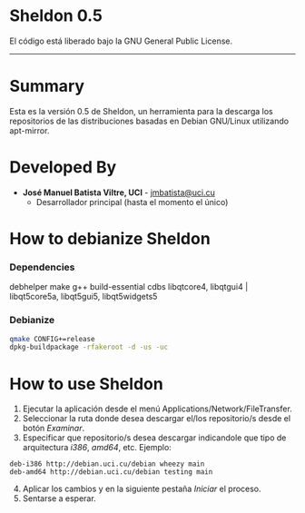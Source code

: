 # Sheldon 0.5

El código está liberado bajo la GNU General Public License.
__________

# Summary

Esta es la versión 0.5 de Sheldon, un herramienta para la descarga los repositorios de las distribuciones basadas en Debian GNU/Linux utilizando apt-mirror.

# Developed By

* __José Manuel Batista Viltre, UCI__ - <jmbatista@uci.cu>
    * Desarrollador principal (hasta el momento el único)

# How to debianize Sheldon

### Dependencies

debhelper
make
g++
build-essential
cdbs
libqtcore4, libqtgui4 | libqt5core5a, libqt5gui5, libqt5widgets5

### Debianize

``` bash
qmake CONFIG+=release
dpkg-buildpackage -rfakeroot -d -us -uc
```

# How to use Sheldon

1. Ejecutar la aplicación desde el menú Applications/Network/FileTransfer.
2. Seleccionar la ruta donde desea descargar el/los repositorio/s desde el botón _Examinar_.
3. Especificar que repositorio/s desea descargar indicandole que tipo de arquitectura _i386_, _amd64_, etc. Ejemplo:

```
deb-i386 http://debian.uci.cu/debian wheezy main
deb-amd64 http://debian.uci.cu/debian testing main
```
4. Aplicar los cambios y en la siguiente pestaña _Iniciar_ el proceso.
5. Sentarse a esperar.
